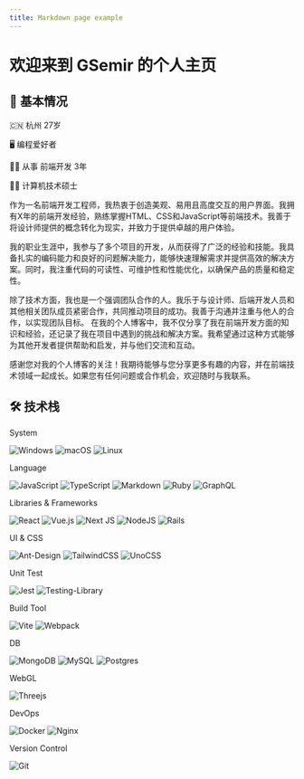 ```yaml
---
title: Markdown page example
---
```


# 欢迎来到 GSemir 的个人主页

## 🧑 基本情况

🇨🇳 杭州 27岁

🖥︎ 编程爱好者

👨‍💻 从事 前端开发 3年

👨‍🎓 计算机技术硕士

作为一名前端开发工程师，我热衷于创造美观、易用且高度交互的用户界面。我拥有X年的前端开发经验，熟练掌握HTML、CSS和JavaScript等前端技术。我善于将设计师提供的概念转化为现实，并致力于提供卓越的用户体验。

我的职业生涯中，我参与了多个项目的开发，从而获得了广泛的经验和技能。我具备扎实的编码能力和良好的问题解决能力，能够快速理解需求并提供高效的解决方案。同时，我注重代码的可读性、可维护性和性能优化，以确保产品的质量和稳定性。

除了技术方面，我也是一个强调团队合作的人。我乐于与设计师、后端开发人员和其他相关团队成员紧密合作，共同推动项目的成功。我善于沟通并注重与他人的合作，以实现团队目标。
在我的个人博客中，我不仅分享了我在前端开发方面的知识和经验，还记录了我在项目中遇到的挑战和解决方案。我希望通过这种方式能够为其他开发者提供帮助和启发，并与他们交流和互动。

感谢您对我的个人博客的关注！我期待能够与您分享更多有趣的内容，并在前端技术领域一起成长。如果您有任何问题或合作机会，欢迎随时与我联系。

## 🛠 技术栈

System

![Windows](https://img.shields.io/badge/Windows-0078D6?style=for-the-badge&logo=windows&logoColor=white) ![macOS](https://img.shields.io/badge/mac%20os-000000?style=for-the-badge&logo=macos&logoColor=F0F0F0) ![Linux](https://img.shields.io/badge/Linux-FCC624?style=for-the-badge&logo=linux&logoColor=black)

Language

![JavaScript](https://img.shields.io/badge/javascript-%23323330.svg?style=for-the-badge&logo=javascript&logoColor=%23F7DF1E) ![TypeScript](https://img.shields.io/badge/typescript-%23007ACC.svg?style=for-the-badge&logo=typescript&logoColor=white) ![Markdown](https://img.shields.io/badge/markdown-%23000000.svg?style=for-the-badge&logo=markdown&logoColor=white) ![Ruby](https://img.shields.io/badge/ruby-%23CC342D.svg?style=for-the-badge&logo=ruby&logoColor=white) ![GraphQL](https://img.shields.io/badge/-GraphQL-E10098?style=for-the-badge&logo=graphql&logoColor=white)

Libraries & Frameworks

![React](https://img.shields.io/badge/react-%2320232a.svg?style=for-the-badge&logo=react&logoColor=%2361DAFB) ![Vue.js](https://img.shields.io/badge/vuejs-%2335495e.svg?style=for-the-badge&logo=vuedotjs&logoColor=%234FC08D) ![Next JS](https://img.shields.io/badge/Next-black?style=for-the-badge&logo=next.js&logoColor=white) ![NodeJS](https://img.shields.io/badge/node.js-6DA55F?style=for-the-badge&logo=node.js&logoColor=white) ![Rails](https://img.shields.io/badge/rails-%23CC0000.svg?style=for-the-badge&logo=ruby-on-rails&logoColor=white)

UI & CSS

![Ant-Design](https://img.shields.io/badge/-AntDesign-%230170FE?style=for-the-badge&logo=ant-design&logoColor=white) ![TailwindCSS](https://img.shields.io/badge/tailwindcss-%2338B2AC.svg?style=for-the-badge&logo=tailwind-css&logoColor=white) ![UnoCSS](https://img.shields.io/badge/unocss-333333.svg?style=for-the-badge&logo=unocss&logoColor=white)

Unit Test

![Jest](https://img.shields.io/badge/-jest-%23C21325?style=for-the-badge&logo=jest&logoColor=white) ![Testing-Library](https://img.shields.io/badge/-TestingLibrary-%23E33332?style=for-the-badge&logo=testing-library&logoColor=white)

Build Tool

![Vite](https://img.shields.io/badge/vite-%23646CFF.svg?style=for-the-badge&logo=vite&logoColor=white) ![Webpack](https://img.shields.io/badge/webpack-%238DD6F9.svg?style=for-the-badge&logo=webpack&logoColor=black)

DB

![MongoDB](https://img.shields.io/badge/MongoDB-%234ea94b.svg?style=for-the-badge&logo=mongodb&logoColor=white) ![MySQL](https://img.shields.io/badge/mysql-%2300f.svg?style=for-the-badge&logo=mysql&logoColor=white) ![Postgres](https://img.shields.io/badge/postgres-%23316192.svg?style=for-the-badge&logo=postgresql&logoColor=white)


WebGL

![Threejs](https://img.shields.io/badge/threejs-black?style=for-the-badge&logo=three.js&logoColor=white)


DevOps

![Docker](https://img.shields.io/badge/docker-%230db7ed.svg?style=for-the-badge&logo=docker&logoColor=white) ![Nginx](https://img.shields.io/badge/nginx-%23009639.svg?style=for-the-badge&logo=nginx&logoColor=white)


Version Control

![Git](https://img.shields.io/badge/git-%23F05033.svg?style=for-the-badge&logo=git&logoColor=white)


